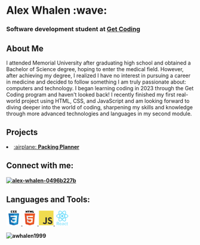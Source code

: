 <h1>Alex Whalen :wave:</h1>

<h3>Software development student at <a href="https://www.getcoding.ca/" target="_blank">Get Coding</a>
</h3>

<h2>About Me</h2>

<p>I attended Memorial University after graduating high school and obtained a Bachelor of Science degree, hoping to enter the medical field. However, after achieving my degree, I realized I have no interest in pursuing a career in medicine and decided to follow something I am truly passionate about: computers and technology. I began learning coding in 2023 through the Get Coding program and haven't looked back! I recently finished my first real-world project using HTML, CSS, and JavaScript and am looking forward to diving deeper into the world of coding, sharpening my skills and knowledge through more advanced technologies and languages in my second module.</p>

<h2>Projects</h2>
<li><a href="https://awhalen1999.github.io/Packing-Planner/" target="_blank">:airplane: <strong>Packing Planner<strong> </a></li>


<h2 align="left">Connect with me:</h2>
<p align="left">
<a href="https://linkedin.com/in/alex-whalen-0496b227b" target="blank"><img align="center" src="https://raw.githubusercontent.com/rahuldkjain/github-profile-readme-generator/master/src/images/icons/Social/linked-in-alt.svg" alt="alex-whalen-0496b227b" height="30" width="40" /></a>
</p>

<h2 align="left">Languages and Tools:</h2>
<p align="left"> <a href="https://www.w3schools.com/css/" target="_blank" rel="noreferrer"> <img src="https://raw.githubusercontent.com/devicons/devicon/master/icons/css3/css3-original-wordmark.svg" alt="css3" width="40" height="40"/> </a> <a href="https://www.w3.org/html/" target="_blank" rel="noreferrer"> <img src="https://raw.githubusercontent.com/devicons/devicon/master/icons/html5/html5-original-wordmark.svg" alt="html5" width="40" height="40"/> </a> <a href="https://developer.mozilla.org/en-US/docs/Web/JavaScript" target="_blank" rel="noreferrer"> <img src="https://raw.githubusercontent.com/devicons/devicon/master/icons/javascript/javascript-original.svg" alt="javascript" width="40" height="40"/> </a> </a> <a href="https://reactjs.org/" target="_blank" rel="noreferrer"> <img src="https://raw.githubusercontent.com/devicons/devicon/master/icons/react/react-original-wordmark.svg" alt="react" width="40" height="40"/> </a></p>

<p><img align="center" src="https://github-readme-stats.vercel.app/api/top-langs?username=awhalen1999&show_icons=true&locale=en&layout=compact" alt="awhalen1999" /></p>


